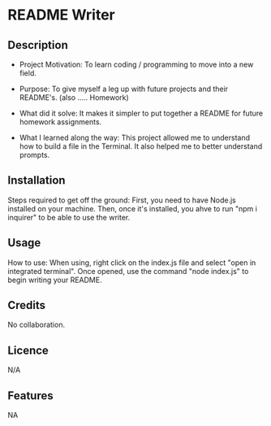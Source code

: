 
# README Writer

## Description

- Project Motivation: To learn coding / programming to move into a new field.

- Purpose: To give myself a leg up with future projects and their README's. (also ..... Homework)

- What did it solve: It makes it simpler to put together a README for future homework assignments.

- What I learned along the way: This project allowed me to understand how to build a file in the Terminal. It also helped me to better understand prompts.

## Installation

Steps required to get off the ground: First, you need to have Node.js installed on your machine. Then, once it's installed, you ahve to run "npm i inquirer" to be able to use the writer.

## Usage

How to use: When using, right click on the index.js file and select "open in integrated terminal". Once opened, use the command "node index.js" to begin writing your README.

## Credits

No collaboration.

## Licence

N/A

## Features

NA
